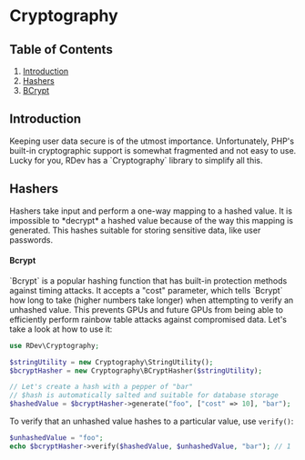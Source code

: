 # Cryptography

## Table of Contents
1. [Introduction](#introduction)
2. [Hashers](#hashers)
  1. [BCrypt](#bcrypt)

<h2 id="introduction">Introduction</h2>
Keeping user data secure is of the utmost importance.  Unfortunately, PHP's built-in cryptographic support is somewhat fragmented and not easy to use.  Lucky for you, RDev has a `Cryptography` library to simplify all this.

<h2 id="hashers">Hashers</h2>
Hashers take input and perform a one-way mapping to a hashed value.  It is impossible to *decrypt* a hashed value because of the way this mapping is generated.  This hashes suitable for storing sensitive data, like user passwords.

<h4 id="bcrpyt">Bcrypt</h4>
`Bcrypt` is a popular hashing function that has built-in protection methods against timing attacks.  It accepts a "cost" parameter, which tells `Bcrypt` how long to take (higher numbers take longer) when attempting to verify an unhashed value.  This prevents GPUs and future GPUs from being able to efficiently perform rainbow table attacks against compromised data.  Let's take a look at how to use it:

```php
use RDev\Cryptography;

$stringUtility = new Cryptography\StringUtility();
$bcryptHasher = new Cryptography\BCryptHasher($stringUtility);

// Let's create a hash with a pepper of "bar"
// $hash is automatically salted and suitable for database storage
$hashedValue = $bcryptHasher->generate("foo", ["cost" => 10], "bar");
```

To verify that an unhashed value hashes to a particular value, use `verify()`:

```php
$unhashedValue = "foo";
echo $bcryptHasher->verify($hashedValue, $unhashedValue, "bar"); // 1
```